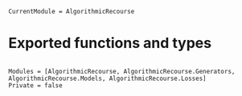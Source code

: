 ```@meta
CurrentModule = AlgorithmicRecourse 
```

# Exported functions and types

```@index
```

```@autodocs
Modules = [AlgorithmicRecourse, AlgorithmicRecourse.Generators, AlgorithmicRecourse.Models, AlgorithmicRecourse.Losses]
Private = false
```